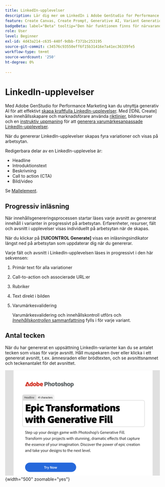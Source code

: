 ```yaml
---
title: LinkedIn-upplevelser
description: Lär dig mer om LinkedIn i Adobe GenStudio for Performance Marketing.
feature: Create Canvas, Create Prompt, Generative AI, Variant Generation, Content Generation
badgeBeta: label="Beta" tooltip="Den här funktionen finns för närvarande i Beta, så vissa funktioner kan vara begränsade eller kunna ändras."
role: User
level: Beginner
exl-id: 4d43a214-c635-440f-9dbb-f371bc253195
source-git-commit: c34576c93550eff6f15b31416e7a41ec36339fe5
workflow-type: tm+mt
source-wordcount: '250'
ht-degree: 0%

---
```


# LinkedIn-upplevelser

Med Adobe GenStudio for Performance Marketing kan du utnyttja generativ AI för att effektivt [skapa kraftfulla LinkedIn-upplevelser](/help/user-guide/create/create-linkedin.md). Med [!DNL Create] kan innehållsskapare och marknadsförare använda [riktlinjer](/help/user-guide/guidelines/overview.md), bildresurser och en [instruktiv uppmaning](/help/user-guide/effective-prompts.md) för att [generera varumärkesanpassade LinkedIn-upplevelser](/help/user-guide/create/create-email-experience.md).

När du genererar LinkedIn-upplevelser skapas fyra variationer och visas på arbetsytan.

Redigerbara delar av en LinkedIn-upplevelse är:

* Headline
* Introduktionstext
* Beskrivning
* Call to action (CTA)
* Bild/video

Se [Mallelement](/help/user-guide/content/use-templates.md#template-elements).

## Progressiv inläsning

När innehållsgenereringsprocessen startar läses varje avsnitt av genererat innehåll i varianter in progressivt på arbetsytan. Erfarenheter, resurser, fält och avsnitt i upplevelser visas individuellt på arbetsytan när de skapas.

När du klickar på **[!UICONTROL Generate]** visas en inläsningsindikator längst ned på arbetsytan som uppdaterar dig när du genererar.

Varje fält och avsnitt i LinkedIn-upplevelsen läses in progressivt i den här sekvensen:

1. Primär text för alla variationer
1. Call-to-action och associerade URL:er
1. Rubriker
1. Text direkt i bilden
1. Varumärkesvalidering

   Varumärkesvalidering och innehållskontroll utförs och [_Innehållskontrollen_ sammanfattning](/help/user-guide/guidelines/brand-validation.md#content-check-summary) fylls i för varje variant.

## Antal tecken

När du har genererat en uppsättning LinkedIn-varianter kan du se antalet tecken som visas för varje avsnitt. Håll muspekaren över eller klicka i ett genererat avsnitt, t.ex. ämnesraden eller brödtexten, och se avsnittsnamnet och teckenantalet för det avsnittet.

![Antal tecken](/help/assets/character-count.png){width="500" zoomable="yes"}
